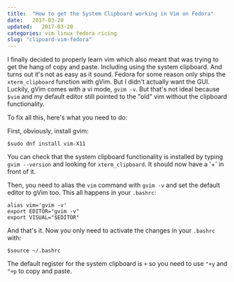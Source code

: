 ```yaml
---
title:  "How to get the System Clipboard working in Vim on Fedora"
date:   2017-03-20
updated:   2017-03-20
categories: vim linux fedora ricing
slug: "clipoard-vim-fedora"
---
```


I finally decided to properly learn vim which also meant that was trying to get the hang of copy and paste. Including using the system clipboard. And turns out it's not as easy as it sound. Fedora for some reason only ships the `xterm_clipboard` function with gVim. But I didn't actually want the GUI. Luckily, gVim comes with a vi mode, `gvim -v`. But that's not ideal because `$vim` and my default editor still pointed to the "old" vim without the clipboard functionality.

To fix all this, here's what you need to do:

First, obviously, install gvim:

	$sudo dnf install vim-X11

You can check that the system clipboard functionality is installed by typing `gvim --version` and looking for `xterm_clipboard`. It should now have a '+' in front of it.

Then, you need to alias the `vim` command with `gvim -v` and set the default editor to gVim too. This all happens in your `.bashrc`:

	alias vim='gvim -v'
	export EDITOR="gvim -v"
	export VISUAL="$EDITOR"

And that's it. Now you only need to activate the changes in your `.bashrc` with:

	$source ~/.bashrc

The default register for the system clipboard is `+` so you need to use `"+y` and `"+p` to copy and paste.

